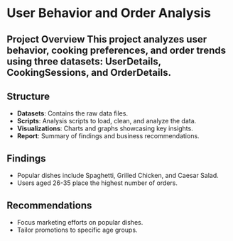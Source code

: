 # User Behavior and Order Analysis
## Project Overview This project analyzes user behavior, cooking preferences, and order trends using three datasets: UserDetails, CookingSessions, and OrderDetails. 
## Structure 
   - **Datasets**: Contains the raw data files.
   - **Scripts**: Analysis scripts to load, clean, and analyze the data.
   - **Visualizations**: Charts and graphs showcasing key insights.
   - **Report**: Summary of findings and business recommendations.
## Findings 
   - Popular dishes include Spaghetti, Grilled Chicken, and Caesar Salad.
   - Users aged 26-35 place the highest number of orders.
## Recommendations 
   - Focus marketing efforts on popular dishes.
   - Tailor promotions to specific age groups.
